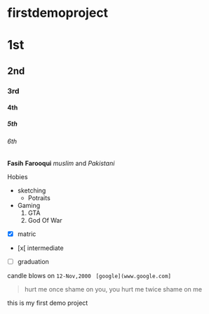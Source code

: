 # firstdemoproject
# 1st 
## 2nd
### 3rd
#### 4th
##### 5th
###### 6th
**Fasih**  __Farooqui__ 
_muslim_ and *Pakistani*

Hobies

- sketching
   - Potraits
- Gaming
   1. GTA
   2. God Of War

- [x] matric
- [x[ intermediate
- [ ] graduation

candle blows on `12-Nov,2000`
``` [google](www.google.com]```

> hurt me once shame on you, you hurt me twice shame on me 

this is my first demo project
